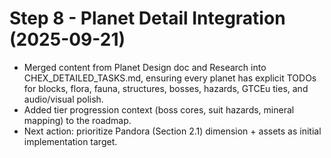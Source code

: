 # Step 8 - Planet Detail Integration (2025-09-21)

- Merged content from Planet Design doc and Research into CHEX_DETAILED_TASKS.md, ensuring every planet has explicit TODOs for blocks, flora, fauna, structures, bosses, hazards, GTCEu ties, and audio/visual polish.
- Added tier progression context (boss cores, suit hazards, mineral mapping) to the roadmap.
- Next action: prioritize Pandora (Section 2.1) dimension + assets as initial implementation target.

